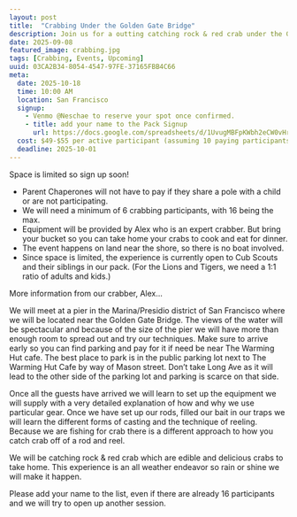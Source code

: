 ```yaml
---
layout: post
title:  "Crabbing Under the Golden Gate Bridge"
description: Join us for a outting catching rock & red crab under the Golden Gate Bridge.
date: 2025-09-08
featured_image: crabbing.jpg
tags: [Crabbing, Events, Upcoming]
uuid: 03CA2B34-8054-4547-97FE-37165FBB4C66
meta:
  date: 2025-10-18
  time: 10:00 AM
  location: San Francisco
  signup:
    - Venmo @Neschae to reserve your spot once confirmed.
    - title: add your name to the Pack Signup
      url: https://docs.google.com/spreadsheets/d/1UvugMBFpKWbh2eCW0vHrHfh_9fKrgwvXTJc9awj6VoI/edit?usp=sharing
  cost: $49-$55 per active participant (assuming 10 paying participants, final cost depends on our final number)
  deadline: 2025-10-01
---
```


Space is limited so sign up soon!

* Parent Chaperones will not have to pay if they share a pole with a child or are not participating.
* We will need a minimum of 6 crabbing participants, with 16 being the max.
* Equipment will be provided by Alex who is an expert crabber. But bring your bucket so you can take home your crabs to cook and eat for dinner.
* The event happens on land near the shore, so there is no boat involved.
* Since space is limited, the experience is currently open to Cub Scouts and their siblings in our pack. (For the Lions and Tigers, we need a 1:1 ratio of adults and kids.)

More information from our crabber, Alex...

<!--more-->

We will meet at a pier in the Marina/Presidio district of San Francisco where we will be located near the Golden Gate Bridge. The views of the water will be spectacular and because of the size of the pier we will have more than enough room to spread out and try our techniques. Make sure to arrive early so you can find parking and pay for it if need be near The Warming Hut cafe. The best place to park is in the public parking lot next to The Warming Hut Cafe by way of Mason street. Don’t take Long Ave as it will lead to the other side of the parking lot and parking is scarce on that side.

Once all the guests have arrived we will learn to set up the equipment we will supply with a very detailed explanation of how and why we use particular gear. Once we have set up our rods, filled our bait in our traps we will learn the different forms of casting and the technique of reeling. Because we are fishing for crab there is a different approach to how you catch crab off of a rod and reel.

We will be catching rock & red crab which are edible and delicious crabs to take home. This experience is an all weather endeavor so rain or shine we will make it happen.

Please add your name to the list, even if there are already 16 participants and we will try to open up another session.
